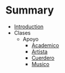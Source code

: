 # Summary

* [Introduction](README.md)
* Clases
    * Apoyo
        * [Academico](Clases/Apoyo/Academico.txt)
        * [Artista](Clases/Apoyo/Artista.txt)
        * [Cuerdero](Clases/Apoyo/Cuerdero.txt)
        * [Musico](Clases/Apoyo/Academico.txt)